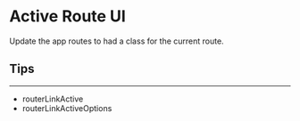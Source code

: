 # Active Route UI

Update the app routes to had a class for the current route.

## Tips
---
- routerLinkActive
- routerLinkActiveOptions
